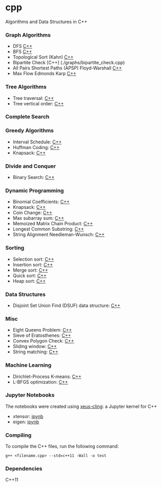 # cpp
Algorithms and Data Structures in C++

### Graph Algorithms

* DFS [C++](./graphs/DFS.cpp)
* BFS [C++](./graphs/BFS.cpp)
* Topological Sort (Kahn) [C++](./graphs/topological_sort/topological_sort_kahn.cpp)
* Bipartite Check [C++] (./graphs/bipartite_check.cpp)
* All Pairs Shortest Paths (APSP) Floyd-Warshall [C++](./graphs/apsp_floyd_warshall)
* Max Flow Edmonds Karp [C++](./graphs/max_flow_edmonds_karp.cpp)

### Tree Algorithms

* Tree traversal: [C++](./trees/tree_traversal.cpp)
* Tree vertical order: [C++](./trees/tree_vertical_order.cpp)

### Complete Search

### Greedy Algorithms

* Interval Schedule: [C++](./greedy/interval_schedule/interval_schedule.cpp)  
* Huffman Coding: [C++](./greedy/huffman_coding.cpp)  
* Knapsack: [C++](./greedy/knapsack_greedy.cpp)  

### Divide and Conquer

* Binary Search: [C++](./divide_and_conquer/binary_search.cpp)  

### Dynamic Programming

* Binomial Coefficients: [C++](./dynamic_programming/binomial_coeffs.cpp)  
* Knapsack: [C++](./dynamic_programming/knapsack_dp.cpp)  
* Coin Change: [C++](./dynamic_programming/coin_change.cpp)
* Max subarray sum: [C++](./dynamic_programming/max_subarray_sum.cpp)
* Memoized Matrix Chain Product: [C++](./dynamic_programming/matrix_chain.cpp)
* Longest Common Substring: [C++](./dynamic_programming/longest_common_substring/longest_common_substring.cpp)
* String Alignment Needleman-Wunsch: [C++](./dynamic_programming/string_alignment.cpp)

### Sorting

* Selection sort: [C++](./sorting/selection_sort.cpp)  
* Insertion sort: [C++](./sorting/insertion_sort.cpp)  
* Merge sort: [C++](./sorting/merge_sort.cpp)
* Quick sort: [C++](./sorting/quick_sort.cpp)
* Heap sort: [C++](./sorting/heap_sort.cpp)

### Data Structures

* Disjoint Set Union Find (DSUF) data structure: [C++](./data_structures/union_find.cpp)  

### Misc

* Eight Queens Problem: [C++](./misc/eight_queens.cpp)
* Sieve of Eratosthenes: [C++](./misc/sieve_of_eratosthenes.cpp)
* Convex Polygon Check: [C++](./misc/is_convex.cpp)
* Sliding window: [C++](./misc/sliding_window.cpp)
* String matching: [C++](./misc/string_matching.cpp)

### Machine Learning

* Dirichlet-Process K-means: [C++](./dpmeans/dpmeans.cpp)
* L-BFGS optimization: [C++](./lbfgs/lbfgs_simple.cpp)

### Jupyter Notebooks

The notebooks were created using [xeus-cling](https://github.com/QuantStack/xeus-cling): a Jupyter kernel for C++

* xtensor: [ipynb](https://github.com/vsmolyakov/cpp/blob/master/notebooks/xtensor.ipynb)
* eigen: [ipynb](https://github.com/vsmolyakov/cpp/blob/master/notebooks/eigen.ipynb)


### Compiling

To compile the C++ files, run the following command:

```
g++ <filename.cpp> --std=c++11 -Wall -o test 
```

### Dependencies

C++11
